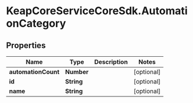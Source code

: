 # KeapCoreServiceCoreSdk.AutomationCategory

## Properties

Name | Type | Description | Notes
------------ | ------------- | ------------- | -------------
**automationCount** | **Number** |  | [optional] 
**id** | **String** |  | [optional] 
**name** | **String** |  | [optional] 


